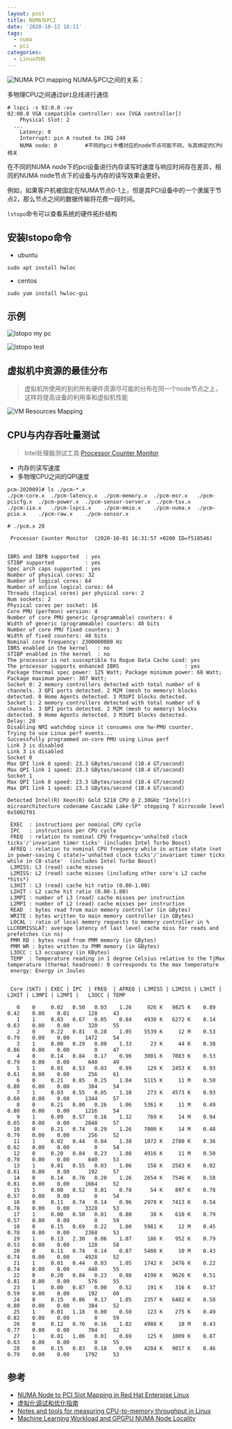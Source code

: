 ```yaml
---
layout: post
title: NUMA与PCI
date: '2020-10-12 16:11'
tags:
  - numa
  - pci
categories:
  - Linux内核
---
```


![NUMA PCI mapping](/images/2020/10/numa_pci_mapping.png)
NUMA与PCI之间的关系：
<!--more-->

多物理CPU之间通过`QPI`总线进行通信


```shell
# lspci -s 02:0.0 -vv
02:00.0 VGA compatible controller: xxx [VGA controller])
	Physical Slot: 2
  ...
	Latency: 0
	Interrupt: pin A routed to IRQ 240
	NUMA node: 0         #不同的pci卡槽对应的node节点可能不同，与其绑定的CPU相关
```

在不同的NUMA node下的pci设备进行内存读写时速度与响应时间存在差异，相同的NUMA node节点下的设备与内存的读写效果会更好。

例如，如果客户机被固定在NUMA节点0-1上，但是其PCI设备中的一个隶属于节点2，那么节点之间的数据传输将花费一段时间。

`lstopo`命令可以查看系统的硬件拓扑结构

## 安装lstopo命令

- ubuntu
``` shell
sudo apt install hwloc
```
- centos
``` shell
sudo yum install hwloc-gui
```

## 示例

![lstopo my pc](/images/2020/10/lstopo_test1.png)

![lstopo test](/images/2020/10/lstopo_test2.png)


## 虚拟机中资源的最佳分布

> 虚拟机所使用的到的所有硬件资源尽可能的分布在同一个node节点之上，这样将提高设备的利用率和虚拟机性能

![VM Resources Mapping](/images/2020/10/vm_resources_mapping.png)

## CPU与内存吞吐量测试

> Intel处理器测试工具:[Processor Counter Monitor](https://github.com/opcm/pcm)

- 内存的读写速度
- 多物理CPU之间的QPI速度

```shell
pcm-202009]# ls ./pcm-*.x
./pcm-core.x  ./pcm-latency.x  ./pcm-memory.x  ./pcm-msr.x   ./pcm-pcicfg.x  ./pcm-power.x  ./pcm-sensor-server.x  ./pcm-tsx.x
./pcm-iio.x   ./pcm-lspci.x    ./pcm-mmio.x    ./pcm-numa.x  ./pcm-pcie.x    ./pcm-raw.x    ./pcm-sensor.x
```

```
# ./pcm.x 20

 Processor Counter Monitor  (2020-10-01 16:31:57 +0200 ID=f510546)


IBRS and IBPB supported  : yes
STIBP supported          : yes
Spec arch caps supported : yes
Number of physical cores: 32
Number of logical cores: 64
Number of online logical cores: 64
Threads (logical cores) per physical core: 2
Num sockets: 2
Physical cores per socket: 16
Core PMU (perfmon) version: 4
Number of core PMU generic (programmable) counters: 4
Width of generic (programmable) counters: 48 bits
Number of core PMU fixed counters: 3
Width of fixed counters: 48 bits
Nominal core frequency: 2300000000 Hz
IBRS enabled in the kernel   : no
STIBP enabled in the kernel  : no
The processor is not susceptible to Rogue Data Cache Load: yes
The processor supports enhanced IBRS                     : yes
Package thermal spec power: 125 Watt; Package minimum power: 68 Watt; Package maximum power: 307 Watt;
Socket 0: 2 memory controllers detected with total number of 6 channels. 3 QPI ports detected. 2 M2M (mesh to memory) blocks detected. 0 Home Agents detected. 3 M3UPI blocks detected.
Socket 1: 2 memory controllers detected with total number of 6 channels. 3 QPI ports detected. 2 M2M (mesh to memory) blocks detected. 0 Home Agents detected. 3 M3UPI blocks detected.
Delay: 20
Disabling NMI watchdog since it consumes one hw-PMU counter.
Trying to use Linux perf events...
Successfully programmed on-core PMU using Linux perf
Link 3 is disabled
Link 3 is disabled
Socket 0
Max QPI link 0 speed: 23.3 GBytes/second (10.4 GT/second)
Max QPI link 1 speed: 23.3 GBytes/second (10.4 GT/second)
Socket 1
Max QPI link 0 speed: 23.3 GBytes/second (10.4 GT/second)
Max QPI link 1 speed: 23.3 GBytes/second (10.4 GT/second)

Detected Intel(R) Xeon(R) Gold 5218 CPU @ 2.30GHz "Intel(r) microarchitecture codename Cascade Lake-SP" stepping 7 microcode level 0x5002f01

 EXEC  : instructions per nominal CPU cycle
 IPC   : instructions per CPU cycle
 FREQ  : relation to nominal CPU frequency='unhalted clock ticks'/'invariant timer ticks' (includes Intel Turbo Boost)
 AFREQ : relation to nominal CPU frequency while in active state (not in power-saving C state)='unhalted clock ticks'/'invariant timer ticks while in C0-state'  (includes Intel Turbo Boost)
 L3MISS: L3 (read) cache misses
 L2MISS: L2 (read) cache misses (including other core's L2 cache *hits*)
 L3HIT : L3 (read) cache hit ratio (0.00-1.00)
 L2HIT : L2 cache hit ratio (0.00-1.00)
 L3MPI : number of L3 (read) cache misses per instruction
 L2MPI : number of L2 (read) cache misses per instruction
 READ  : bytes read from main memory controller (in GBytes)
 WRITE : bytes written to main memory controller (in GBytes)
 LOCAL : ratio of local memory requests to memory controller in %
LLCRDMISSLAT: average latency of last level cache miss for reads and prefetches (in ns)
 PMM RD : bytes read from PMM memory (in GBytes)
 PMM WR : bytes written to PMM memory (in GBytes)
 L3OCC : L3 occupancy (in KBytes)
 TEMP  : Temperature reading in 1 degree Celsius relative to the TjMax temperature (thermal headroom): 0 corresponds to the max temperature
 energy: Energy in Joules


 Core (SKT) | EXEC | IPC  | FREQ  | AFREQ | L3MISS | L2MISS | L3HIT | L2HIT | L3MPI | L2MPI |   L3OCC | TEMP

   0    0     0.02   0.50   0.03    1.26     926 K   9825 K    0.89    0.42    0.00    0.01      128     43
   1    1     0.03   0.67   0.05    0.84    4930 K   6272 K    0.14    0.63    0.00    0.00      320     55
   2    0     0.22   0.81   0.28    1.05    5539 K     12 M    0.53    0.79    0.00    0.00     1472     54
   3    1     0.00   0.29   0.00    1.33      23 K     44 K    0.38    0.86    0.00    0.00        0     47
   4    0     0.14   0.84   0.17    0.96    3001 K   7083 K    0.53    0.79    0.00    0.00      640     49
   5    1     0.01   0.53   0.03    0.99     129 K   2453 K    0.93    0.61    0.00    0.00      256     61
   6    0     0.21   0.85   0.25    1.04    5115 K     11 M    0.50    0.80    0.00    0.00      384     54
   7    1     0.03   0.55   0.05    1.10     273 K   4573 K    0.93    0.60    0.00    0.00     1344     57
   8    0     0.21   0.80   0.26    1.06    5361 K     11 M    0.49    0.80    0.00    0.00     1216     54
   9    1     0.09   0.57   0.16    1.32     769 K     14 M    0.94    0.65    0.00    0.00     2048     57
  10    0     0.21   0.74   0.29    1.26    7000 K     14 M    0.48    0.79    0.00    0.00      256     52
  11    1     0.02   0.44   0.04    1.30    1072 K   2780 K    0.36    0.62    0.00    0.00        0     54
  12    0     0.20   0.84   0.23    1.08    4916 K     11 M    0.50    0.78    0.00    0.00      640     53
  13    1     0.01   0.55   0.03    1.06     158 K   2583 K    0.92    0.61    0.00    0.00      192     57
  14    0     0.14   0.70   0.20    1.26    2654 K   7546 K    0.58    0.81    0.00    0.00     1664     52
  15    1     0.00   0.52   0.01    0.78      54 K    897 K    0.78    0.57    0.00    0.00        0     54
  16    0     0.11   0.74   0.14    0.96    2978 K   7413 K    0.54    0.78    0.00    0.00     3328     53
  17    1     0.00   0.50   0.01    0.80      38 K    610 K    0.79    0.57    0.00    0.00        0     59
  18    0     0.15   0.69   0.22    1.00    5981 K     12 M    0.45    0.78    0.00    0.00     2368     53
  19    1     0.13   2.30   0.06    1.07     186 K    952 K    0.79    0.53    0.00    0.00      128     58
  20    0     0.11   0.74   0.14    0.87    5408 K     10 M    0.43    0.74    0.00    0.00     4928     52
  21    1     0.01   0.44   0.03    1.05    1742 K   2476 K    0.22    0.74    0.00    0.00      448     55
  22    0     0.20   0.84   0.23    0.98    4198 K   9626 K    0.51    0.81    0.00    0.00      576     55
  23    1     0.00   0.87   0.00    0.52     191 K    316 K    0.37    0.59    0.00    0.00      192     60
  24    0     0.15   0.86   0.17    1.05    2357 K   6482 K    0.58    0.80    0.00    0.00      384     52
  25    1     0.01   1.18   0.00    0.50     123 K    275 K    0.49    0.82    0.00    0.00        0     59
  26    0     0.12   0.76   0.16    1.02    4988 K     10 M    0.43    0.77    0.00    0.00      704     52
  27    1     0.01   1.06   0.01    0.69     125 K   1009 K    0.87    0.63    0.00    0.00        0     55
  28    0     0.15   0.83   0.18    0.99    4284 K   9017 K    0.46    0.79    0.00    0.00     1792     53
```

## 参考

- [NUMA Node to PCI Slot Mapping in Red Hat Enterpise Linux](https://fatmin.com/2016/06/10/numa-node-to-pci-slot-mapping-in-red-hat-enterpise-linux/)
- [虚拟化调试和优化指南](https://access.redhat.com/documentation/zh-cn/red_hat_enterprise_linux/7/html-single/virtualization_tuning_and_optimization_guide/index#sect-Virtualization_Tuning_Optimization_Guide-NUMA-Auto_NUMA_Balancing)
- [Notes and tools for measuring CPU-to-memory throughput in Linux](https://github.com/LucaCanali/Miscellaneous/blob/master/Spark_Notes/Tools_Linux_Memory_Perf_Measure.md)
- [Machine Learning Workload and GPGPU NUMA Node Locality](https://frankdenneman.nl/2020/01/30/machine-learning-workload-and-gpgpu-numa-node-locality/)
